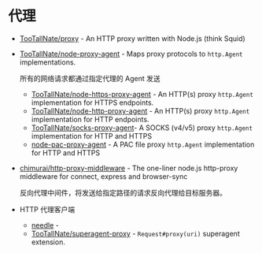 # 代理

- [TooTallNate/proxy](https://github.com/TooTallNate/proxy) - An HTTP proxy written with Node.js (think Squid)
- [TooTallNate/node-proxy-agent](https://github.com/TooTallNate/node-proxy-agent) - Maps proxy protocols to `http.Agent` implementations.

    所有的网络请求都通过指定代理的 Agent 发送

    - [TooTallNate/node-https-proxy-agent](https://github.com/TooTallNate/node-https-proxy-agent) - An HTTP(s) proxy `http.Agent` implementation for HTTPS endpoints.
    - [TooTallNate/node-http-proxy-agent](https://github.com/TooTallNate/node-http-proxy-agent) - An HTTP(s) proxy `http.Agent` implementation for HTTP endpoints.
    - [TooTallNate/socks-proxy-agent](https://github.com/TooTallNate/node-socks-proxy-agent)- A SOCKS (v4/v5) proxy `http.Agent` implementation for HTTP and HTTPS
    - [node-pac-proxy-agent](https://github.com/TooTallNate/node-pac-proxy-agent) - A PAC file proxy `http.Agent` implementation for HTTP and HTTPS

- [chimurai/http-proxy-middleware](https://github.com/chimurai/http-proxy-middleware) - The one-liner node.js http-proxy middleware for connect, express and browser-sync

    反向代理中间件，将发送给指定路径的请求反向代理给目标服务器。

- HTTP 代理客户端

    - [needle](https://github.com/tomas/needle#more-advanced-proxy-support) - 
    - [TooTallNate/superagent-proxy](https://github.com/TooTallNate/superagent-proxy) - `Request#proxy(uri)` superagent extension.
